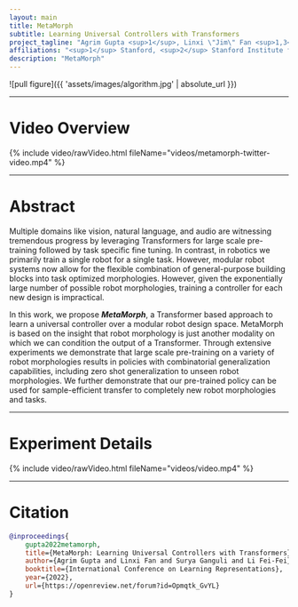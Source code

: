 ```yaml
---
layout: main
title: MetaMorph
subtitle: Learning Universal Controllers with Transformers
project_tagline: "Agrim Gupta <sup>1</sup>, Linxi \"Jim\" Fan <sup>1,3</sup>, Surya Ganguli <sup>1,2</sup>, Li Fei-Fei <sup>1,2</sup>"
affiliations: "<sup>1</sup> Stanford, <sup>2</sup> Stanford Institute for Human-Centered AI, <sup>3</sup> NVIDIA"
description: "MetaMorph"
---
```


![pull figure]({{ 'assets/images/algorithm.jpg' | absolute_url }})

-------------
# Video Overview


{% include video/rawVideo.html fileName="videos/metamorph-twitter-video.mp4" %}


-------------
# Abstract


Multiple domains like vision, natural language, and audio are witnessing tremendous progress by leveraging Transformers for large scale pre-training followed by task specific fine tuning. In contrast, in robotics we primarily train a single robot for a single task. However, modular robot systems now allow for the flexible combination of general-purpose building blocks into task optimized morphologies. However, given the exponentially large number of possible robot morphologies, training a controller for each new design is impractical.

In this work, we propose ***MetaMorph***, a Transformer based approach to learn a universal controller over a modular robot design space. MetaMorph is based on the insight that robot morphology is just another modality on which we can condition the output of a Transformer. Through extensive experiments we demonstrate that large scale pre-training on a variety of robot morphologies results in policies with combinatorial generalization capabilities, including zero shot generalization to unseen robot morphologies. We further demonstrate that our pre-trained policy can be used for sample-efficient transfer to completely new robot morphologies and tasks.


-------------
# Experiment Details

{% include video/rawVideo.html fileName="videos/video.mp4" %}

-------------

# Citation

```bibtex
@inproceedings{
    gupta2022metamorph,
    title={MetaMorph: Learning Universal Controllers with Transformers},
    author={Agrim Gupta and Linxi Fan and Surya Ganguli and Li Fei-Fei},
    booktitle={International Conference on Learning Representations},
    year={2022},
    url={https://openreview.net/forum?id=Opmqtk_GvYL}
}
```

